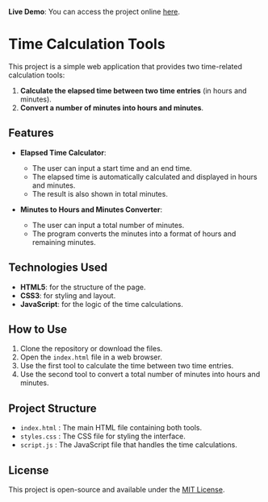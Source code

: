 **Live Demo**: You can access the project online [here](https://timer-calculator.vercel.app/).

# Time Calculation Tools

This project is a simple web application that provides two time-related calculation tools:

1. **Calculate the elapsed time between two time entries** (in hours and minutes).
2. **Convert a number of minutes into hours and minutes**.

## Features

- **Elapsed Time Calculator**:

  - The user can input a start time and an end time.
  - The elapsed time is automatically calculated and displayed in hours and minutes.
  - The result is also shown in total minutes.

- **Minutes to Hours and Minutes Converter**:
  - The user can input a total number of minutes.
  - The program converts the minutes into a format of hours and remaining minutes.

## Technologies Used

- **HTML5**: for the structure of the page.
- **CSS3**: for styling and layout.
- **JavaScript**: for the logic of the time calculations.

## How to Use

1. Clone the repository or download the files.
2. Open the `index.html` file in a web browser.
3. Use the first tool to calculate the time between two time entries.
4. Use the second tool to convert a total number of minutes into hours and minutes.

## Project Structure

- `index.html` : The main HTML file containing both tools.
- `styles.css` : The CSS file for styling the interface.
- `script.js` : The JavaScript file that handles the time calculations.

## License

This project is open-source and available under the [MIT License](LICENSE).

